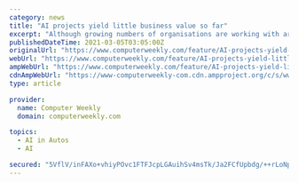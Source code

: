 ```yaml
---
category: news
title: "AI projects yield little business value so far"
excerpt: "Although growing numbers of organisations are working with artificial intelligence (AI ... would lead to fleets of thousands of small, driverless vehicles “coordinated in an orchestra of ..."
publishedDateTime: 2021-03-05T03:05:00Z
originalUrl: "https://www.computerweekly.com/feature/AI-projects-yield-little-business-value-so-far"
webUrl: "https://www.computerweekly.com/feature/AI-projects-yield-little-business-value-so-far"
ampWebUrl: "https://www.computerweekly.com/feature/AI-projects-yield-little-business-value-so-far?amp=1"
cdnAmpWebUrl: "https://www-computerweekly-com.cdn.ampproject.org/c/s/www.computerweekly.com/feature/AI-projects-yield-little-business-value-so-far?amp=1"
type: article

provider:
  name: Computer Weekly
  domain: computerweekly.com

topics:
  - AI in Autos
  - AI

secured: "5VflV/inFAXo+vhiyPOvc1FTFJcpLGAuihSv4msTk/Ja2FCfUpbdg/++rLoNpiIubfe59Jr1Ad+f8PPwk8/saFehse6saSbP1qb0LNIdWnRd7l3tOfG/twdmDwkQYWoLIbQykesSVg5pjmQmE2gtbtCYpT/zX0LBO9a4CNB4exfbFS03XH7Bhpg/RjfsWtHvMzufEsTUYL5zbAHXNa2rmXvSQ8ebvKBeAlyuDRdC2o2ow3jKA0IfEyTBV+S9TYV9UDxbSKCHJI0ZdZlV2PO4cWNyu/W+n5CBFMs9k8Is5gVHky1RK6zpg0AYpjml7F8mXBrPD5p4jacUQePaeuScmBmD/DZJuweXSCnCJKucOV0=;laIqul34I41V+JpYs1Eh+g=="
---
```


